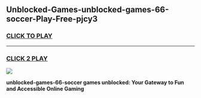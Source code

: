 
## Unblocked-Games-unblocked-games-66-soccer-Play-Free-pjcy3
<h3>
<a href="https://premium76.site?title=unblocked-games-66-soccer&ref=23A">CLICK TO PLAY</a></h3>
<hr>

<h3>
<a href="https://premium76.site?title=unblocked-games-66-soccer&ref=23A">CLICK 2 PLAY</a>
  
</h3>

<a href="https://premium76.site?title=unblocked-games-66-soccer&ref=23A"><img src="https://clearcache.store/games.png"></a>


**unblocked-games-66-soccer games unblocked: Your Gateway to Fun and Accessible Online Gaming**

